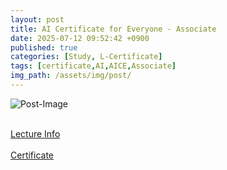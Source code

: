 ```yaml
---
layout: post
title: AI Certificate for Everyone - Associate
date: 2025-07-12 09:52:42 +0900
published: true
categories: [Study, L-Certificate]
tags: [certificate,AI,AICE,Associate]
img_path: /assets/img/post/
---
```


![Post-Image](CERTIFICATE-AICE-ASSOCIATE.png)
<br><br>

[Lecture Info](https://aice.study)
<br><br>
[Certificate](https://aice.study)